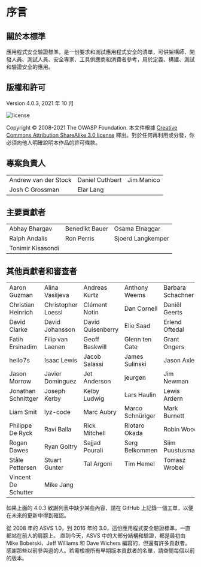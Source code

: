 # 序言

## 關於本標準

應用程式安全驗證標準，是一份要求和測試應用程式安全的清單，可供架構師、開發人員、測試人員、安全專家、工具供應商和消費者參考，用於定義、構建、測試和驗證安全的應用。

## 版權和許可

Version 4.0.3, 2021 年 10 月

![license](../images/license.png)

Copyright © 2008-2021 The OWASP Foundation. 本文件根據 [Creative Commons Attribution ShareAlike 3.0 license](https://creativecommons.org/licenses/by-sa/3.0/) 釋出。對於任何再利用或分發，你必須向他人明確說明本作品的許可條款。

## 專案負責人

|                      	|                 	|            	|
|----------------------	|-----------------	|------------	|
| Andrew van der Stock 	| Daniel Cuthbert 	| Jim Manico 	|
| Josh C Grossman      	| Elar Lang     	|            	|

## 主要貢獻者

|                	|                	|                   	|
|----------------	|----------------	|-------------------	|
| Abhay Bhargav  	| Benedikt Bauer 	| Osama Elnaggar    	|
| Ralph Andalis 	| Ron Perris     	| Sjoerd Langkemper 	|
| Tonimir Kisasondi |               	|                   	|

## 其他貢獻者和審查者

|                     |                    |                   |                  |                   |
| ------------------- | ------------------ | ----------------- | ---------------- | ----------------- |
| Aaron Guzman        | Alina Vasiljeva    | Andreas Kurtz     | Anthony Weems    | Barbara Schachner |
| Christian Heinrich  | Christopher Loessl | Clément Notin     | Dan Cornell      | Daniël Geerts     |
| David Clarke        | David Johansson    | David Quisenberry | Elie Saad        | Erlend Oftedal    |
| Fatih Ersinadim     | Filip van Laenen   | Geoff Baskwill    | Glenn ten Cate   | Grant Ongers      |
| hello7s             | Isaac Lewis        | Jacob Salassi     | James Sulinski   | Jason Axley       |
| Jason Morrow        | Javier Dominguez   | Jet Anderson      | jeurgen          | Jim Newman        |
| Jonathan Schnittger | Joseph Kerby       | Kelby Ludwig      | Lars Haulin      | Lewis Ardern      |
| Liam Smit           | lyz-code           | Marc Aubry        | Marco Schnüriger | Mark Burnett      |
| Philippe De Ryck    | Ravi Balla         | Rick Mitchell     | Riotaro Okada    | Robin Wood        |
| Rogan Dawes         | Ryan Goltry        | Sajjad Pourali    | Serg Belkommen   | Siim Puustusmaa   |
| Ståle Pettersen     | Stuart Gunter      | Tal Argoni        | Tim Hemel        | Tomasz Wrobel     |
| Vincent De Schutter | Mike Jang          |                   |                  |                   |



如果上面的 4.0.3 致謝列表中缺少某些內容，請在 GitHub 上記錄一個工單，以便在未來的更新中得到確認。

從 2008 年的 ASVS 1.0，到 2016 年的 3.0，這份應用程式安全驗證標準，一直都站在前人的肩膀上。 直到今天，ASVS 中的大部分結構和驗證，都是最初由 Mike Boberski、Jeff Williams 和 Dave Wichers 編寫的，但還有許多貢獻者。 感謝那些以前參與過的人。若需檢視所有早期版本貢獻者的名單，請查閱每個以前的版本。